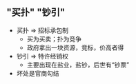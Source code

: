 <!-- 
title: 宋的买扑钞引
from: 历代经济变革得失
create: 2018-07-05
tags: term,economics
-->

## "买扑" "钞引"

- 买扑 => 招标承包制
  * 买为买卖；扑为竞争
  * 政府拿出一块资源，竞标，价高者得
- 钞引 => 特许经销权
  * 主要出现在盐业，盐钞，后世有“钞票”
- 坏处是官商勾结